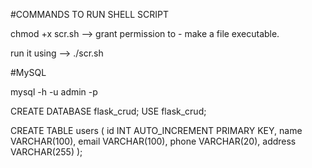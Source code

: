 #COMMANDS TO RUN SHELL SCRIPT

chmod +x scr.sh --> grant permission to - make a file executable.

run it using -->    ./scr.sh

#MySQL

mysql -h <your-rds-endpoint> -u admin -p

CREATE DATABASE flask_crud;
USE flask_crud;

CREATE TABLE users (
    id INT AUTO_INCREMENT PRIMARY KEY,
    name VARCHAR(100),
    email VARCHAR(100),
    phone VARCHAR(20),
    address VARCHAR(255)
);
